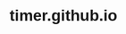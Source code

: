 # timer.github.io

<!DOCTYPE html>
<html>
<head>
    <title>Online Kronometre</title>
    <style>
        body {
            font-family: Arial, sans-serif;
            text-align: center;
        }

        .timer-container {
            position: relative;
            height: 100vh;
            background-color: #fff;
            display: flex;
            justify-content: center;
            align-items: center;
        }

        .timer {
            font-size: 72px;
            color: #000;
        }

        .button {
            display: inline-block;
            padding: 10px 20px;
            background-color: #4CAF50;
            color: #fff;
            font-size: 18px;
            border: none;
            cursor: pointer;
            border-radius: 5px;
        }

        .expand-button {
            position: absolute;
            right: 10px;
            bottom: 10px;
            font-size: 24px;
            background-color: transparent;
            border: none;
            cursor: pointer;
            color: #4CAF50;
        }

        .fullscreen-container {
            background-color: #fff;
            height: 100vh;
            display: flex;
            justify-content: center;
            align-items: center;
        }

        .fullscreen-timer {
            font-size: 72px;
            color: #000;
        }
    </style>
</head>
<body>
    <h1>Online Kronometre</h1>
    <p>Kronometrenin kaç saat, dakika ve saniye süreceğini belirtin:</p>
    <input type="number" id="hours" placeholder="Saat" min="0">
    <input type="number" id="minutes" placeholder="Dakika" min="0" max="59">
    <input type="number" id="seconds" placeholder="Saniye" min="0" max="59">
    <button class="button" onclick="startTimer()">Başlat</button>
    <div class="timer-container">
        <div class="timer" id="timer">00:00:00</div>
        <button class="expand-button" onclick="toggleFullScreen()">&#128470;</button>
    </div>
    <button class="button" onclick="stopTimer()">Durdur</button>
    <button class="button" onclick="resetTimer()">Sıfırla</button>
    <script>
        var hoursInput = document.getElementById('hours');
        var minutesInput = document.getElementById('minutes');
        var secondsInput = document.getElementById('seconds');
        var timerContainer = document.querySelector('.timer-container');
        var timerDisplay = document.getElementById('timer');
        var intervalId;
        var endTime;
        var elapsedTime = 0;
        var isRunning = false;
        var isFullScreen = false;

        function startTimer() {
            var hours = parseInt(hoursInput.value);
            var minutes = parseInt(minutesInput.value);
            var seconds = parseInt(secondsInput.value);
            if (isNaN(hours) || isNaN(minutes) || isNaN(seconds) || hours < 0 || minutes < 0 || seconds < 0) {
                alert("Geçerli bir süre girin!");
                return;
            }
            if (isRunning) {
                alert("Kronometre zaten çalışıyor!");
                return;
            }
            isRunning = true;
            var totalSeconds = (hours * 3600) + (minutes * 60) + seconds;
            endTime = Date.now() + (totalSeconds * 1000);
            intervalId = setInterval(updateTimer, 1000);
        }

        function updateTimer() {
            var remainingTime = endTime - Date.now();
            if (remainingTime <= 0) {
                clearInterval(intervalId);
                isRunning = false;
                timerDisplay.textContent = "Süre Doldu!";
            } else {
                var time = calculateTime(remainingTime);
                timerDisplay.textContent = time;
            }
        }

        function calculateTime(duration) {
            var hours = Math.floor(duration / (60 * 60 * 1000));
            var minutes = Math.floor((duration % (60 * 60 * 1000)) / (60 * 1000));
            var seconds = Math.floor((duration % (60 * 1000)) / 1000);
            return formatTime(hours) + ":" + formatTime(minutes) + ":" + formatTime(seconds);
        }

        function formatTime(time) {
            return time < 10 ? "0" + time : time;
        }

        function stopTimer() {
            if (isRunning) {
                clearInterval(intervalId);
                isRunning = false;
                elapsedTime += Date.now() - startTime;
            }
        }

        function resetTimer() {
            clearInterval(intervalId);
            isRunning = false;
            hoursInput.value = "";
            minutesInput.value = "";
            secondsInput.value = "";
            timerDisplay.textContent = "00:00:00";
            elapsedTime = 0;
        }
    </script>
</body>
</html>
    <script>
        function toggleFullScreen() {
            if (!isFullScreen) {
                if (timerContainer.requestFullscreen) {
                    timerContainer.requestFullscreen();
                } else if (timerContainer.mozRequestFullScreen) { // Firefox
                    timerContainer.mozRequestFullScreen();
                } else if (timerContainer.webkitRequestFullscreen) { // Chrome, Safari and Opera
                    timerContainer.webkitRequestFullscreen();
                } else if (timerContainer.msRequestFullscreen) { // IE/Edge
                    timerContainer.msRequestFullscreen();
                }
                isFullScreen = true;
                timerContainer.classList.add('fullscreen-container');
                timerDisplay.classList.add('fullscreen-timer');
            } else {
                if (document.exitFullscreen) {
                    document.exitFullscreen();
                } else if (document.mozCancelFullScreen) { // Firefox
                    document.mozCancelFullScreen();
                } else if (document.webkitExitFullscreen) { // Chrome, Safari and Opera
                    document.webkitExitFullscreen();
                } else if (document.msExitFullscreen) { // IE/Edge
                    document.msExitFullscreen();
                }
                isFullScreen = false;
                timerContainer.classList.remove('fullscreen-container');
                timerDisplay.classList.remove('fullscreen-timer');
            }
        }
    </script>
</body>
</html>
